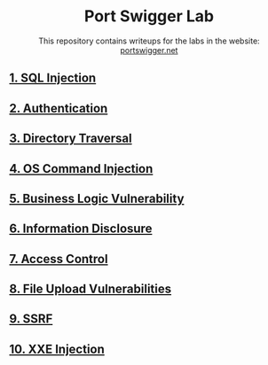 <div align='center'>

# **Port Swigger Lab**
This repository contains writeups for the labs in the website: [portswigger.net](https://portswigger.net/)

</div>

## **[1. SQL Injection](./SQL%20Injection/)**
## **[2. Authentication](./Authentication/)**
## **[3. Directory Traversal](./Directory%20Traversal/)**
## **[4. OS Command Injection](./Directory%20Traversal/)**
## **[5. Business Logic Vulnerability](./Business%20Logic%20Vulnerabilities/)**
## **[6. Information Disclosure](./Information%20Disclosure/)**
## **[7. Access Control](./Access%20Control/)**
## **[8. File Upload Vulnerabilities](./File%20Upload%20Vulnerabilities/)**
## **[9. SSRF](./SSRF/)**
## **[10. XXE Injection](./XXE%20Injection/)**

